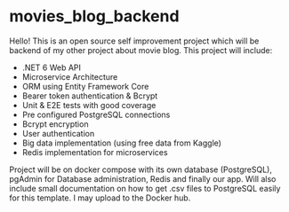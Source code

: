 # movies_blog_backend

Hello! This is an open source self improvement project which will be backend of my other project about movie blog. This project will include:

  - .NET 6 Web API
  - Microservice Architecture 
  - ORM using Entity Framework Core
  - Bearer token authentication & Bcrypt
  - Unit & E2E tests with good coverage
  - Pre configured PostgreSQL connections
  - Bcrypt encryption
  - User authentication
  - Big data implementation (using free data from Kaggle)
  - Redis implementation for microservices


Project will be on docker compose with its own database (PostgreSQL), pgAdmin for Database administration, Redis and finally our app. 
Will also include small documentation on how to get .csv files to PostgreSQL easily for this template. I may upload to the Docker hub.


